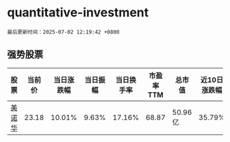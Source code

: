 # quantitative-investment

`最后更新时间：2025-07-02 12:19:42 +0800`

## 强势股票

|股票|当前价|当日涨跌幅|当日振幅|当日换手率|市盈率TTM|总市值|近10日涨跌幅|
|----|----|----|----|----|----|----|----|
|[美诺华](https://xueqiu.com/S/SH603538)|23.18|10.01%|9.63%|17.16%|68.87|50.96亿|35.79%|
